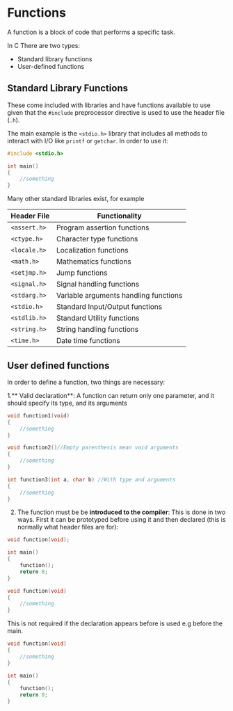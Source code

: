 # Functions

A function is a block of code that performs a specific task. 

In C There are two types:

- Standard library functions
- User-defined functions

## Standard Library Functions

These come included with libraries and have functions available to use given that the `#include` preprocessor directive is used to use the header file (`.h`).

The main example is the `<stdio.h>` library that includes all methods to interact with I/O like `printf` or `getchar`. In order to use it:

```c
#include <stdio.h>

int main()
{
    //something
}
```

Many other standard libraries exist, for example

Header File | Functionality
---|---
`<assert.h>`  |  Program assertion functions
`<ctype.h>`	|  Character type functions
`<locale.h>`	|  Localization functions
`<math.h>`	|  Mathematics functions
`<setjmp.h>`	|  Jump functions
`<signal.h>`	|  Signal handling functions
`<stdarg.h>`	|  Variable arguments handling functions
`<stdio.h>`	|  Standard Input/Output functions
`<stdlib.h>`	|  Standard Utility functions
`<string.h>`	|  String handling functions
`<time.h>`	|  Date time functions


## User defined functions

In order to define a function, two things are necessary: 

1.** Valid declaration**: A function can return only one parameter, and it should specify its type, and its arguments
```c
void function1(void)
{
    //something
}

void function2()//Empty parenthesis mean void arguments
{
    //something
}

int function3(int a, char b) //With type and arguments
{
    //something
}
```

2. The function must be  be **introduced to the compiler**: This is done in two ways. First it can be prototyped before using it and then declared (this is normally what header files are for):

```c
void function(void);

int main()
{
    function();
    return 0;
}

void function(void)
{
    //something
}
```

This is not required if the declaration appears before is used e.g before the main.

```c
void function(void)
{
    //something
}

int main()
{
    function();
    return 0;
}
```








